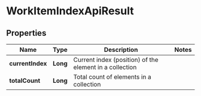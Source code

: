 

# WorkItemIndexApiResult


## Properties

| Name | Type | Description | Notes |
|------------ | ------------- | ------------- | -------------|
|**currentIndex** | **Long** | Current index (position) of the element in a collection |  |
|**totalCount** | **Long** | Total count of elements in a collection |  |



